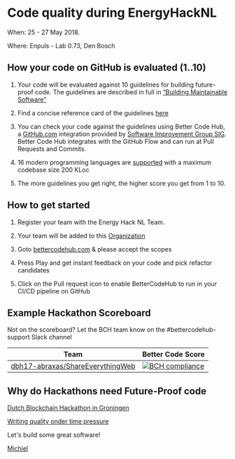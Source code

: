 # Code quality during EnergyHackNL

When: 25 - 27 May 2018.

Where: Enpuls - Lab 0.73, Den Bosch


## How your code on GitHub is evaluated (1..10)

1. Your code will be evaluated against 10 guidelines for building future-proof code. The guidelines are described in full in [“Building Maintainable Software”](http://shop.oreilly.com/product/0636920049159.do)

2. Find a concise reference card of the guidelines [here](https://cdn-images-1.medium.com/max/1200/1*TS-ZTeI7sQS7dy_AlMqSXQ.png)

3. You can check your code against the guidelines using Better Code Hub, a [GitHub.com](https://Github.com) integration provided by [Software Improvement Group SIG](https://www.sig.eu). Better Code Hub integrates with the GitHub Flow and can run at Pull Requests and Commits.

4. 16 modern programming languages are [supported](https://bettercodehub.com/docs/configuration-manual) with a maximum codebase size 200 KLoc

5. The more guidelines you get right, the higher score you get from 1 to 10.


## How to get started

1. Register your team with the Energy Hack NL Team.

2. Your team will be added to this [Organization](https://github.com/https://github.com/energyhacknl2018)

3. Goto [bettercodehub.com](https://bettercodehub.com) & please accept the scopes 

4. Press Play and get instant feedback on your code and pick refactor candidates

5. Click on the Pull request icon to enable BetterCodeHub to run in your CI/CD pipeline on GitHub


## Example Hackathon Scoreboard

Not on the scoreboard? Let the BCH team know on the #bettercodehub-support Slack channel

Team | Better Code Score
--- | ---
[dbh17-abraxas/ShareEverythingWeb](https://github.com/dbh17-abraxas/ShareEverythingWeb) | [![BCH compliance](https://bettercodehub.com/edge/badge/dbh17-abraxas/ShareEverythingWeb)](https://bettercodehub.com)



## Why do Hackathons need Future-Proof code


[Dutch Blockchain Hackathon in Groningen](https://dev.to/jstvssr/how-a-hackathon-appreciates-quality-code)

[Writing quality onder time pressure](https://hackernoon.com/writing-quality-code-under-time-pressure-62ebeb5f39c5)



Let's build some great software!

[Michiel](https://github.com/michielcuijpers)

